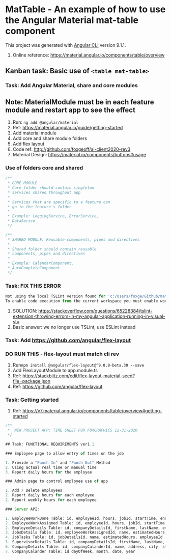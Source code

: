 # MatTable - An example of how to use the Angular Material mat-table component

This project was generated with [Angular CLI](https://github.com/angular/angular-cli) version 9.1.1.

1. Online reference: <https://material.angular.io/components/table/overview>

## Kanban task: Basic use of ```<table mat-table>```

### Task: Add Angular Material, share and core modules

## Note: **MaterialModule must be in each feature module and restart app to see the effect**

1. Run: ```ng add @angular/material```
2. Ref: <https://material.angular.io/guide/getting-started>
3. Add material module
4. Add core and share module folders
5. Add flex layout
6. Code ref: <http://github.com/foxgeoff/ai-client2020-rev3>
7. Material Design: <https://material.io/components/buttons#usage>

### Use of folders core and shared

```Javascript
/**
 * CORE MODULE
 * Core folder should contain singleton
 * services shared throughout app
 *
 * Services that are specific to a feature can
 * go in the feature's folder
 *
 * Example: LoggingService, ErrorService,
 * DataSerice
 */

/**
 * SHARED MODULE: Reusable components, pipes and directives
 *
 * Shared folder should contain reusable
 * components, pipes and directives
 *
 * Example: CalendarComponent,
 * AutoCompleteComponent
 */
```

### Task: FIX THIS ERROR

```Javascript
Not using the local TSLint version found for 'c:/Users/foxge/Github/mat-table/src/app/app.module.ts'
To enable code execution from the current workspace you must enable workspace library execution.
```

1. SOLUTION: <https://stackoverflow.com/questions/65228384/tslint-extension-throwing-errors-in-my-angular-application-running-in-visual-stu>
2. Basic answer: we no longer use TSLint, use ESLint instead

### Task: Add <https://github.com/angular/flex-layout>

### **DO RUN THIS - flex-layout must match cli rev**

1. Run```npm install @angular/flex-layout@^9.0.0-beta.30 --save```
2. Add FlexLayoutModule to app.module.ts
3. Ref: <https://stackblitz.com/edit/flex-layout-material-seed?file=package.json>
4. Ref: <https://github.com/angular/flex-layout>

### Task: Getting started

1. Ref: <https://v7.material.angular.io/components/table/overview#getting-started>

```Javascript
/**
 *  NEW PROJECT APP: TIME SHEET FOR FOXGRAPHICS 12-31-2020
 */

## Task: FUNCTIONAL REQUIREMENTS ver1.1

### Employee page to allow entry of times on the job

1. Provide a "Punch In" and "Punch Out" Method
2. Using actual real time or manual time
3. Report daily hours for the employee

### Admin page to control employee use of app

1. Add / Delete employees
2. Report daily hours for each employee
2. Report weekly hours for each employee

### Server API:

1. EmployeeWorkDone Table: id, employeeId, hours, jobId, startTime, endTime
2. EmployeeWorkAssigned Table: id, employeeId, hours, jobId, startTime, endTime
2. EmployeeDetails Table: id, companyDetailsId, firstName, lastName, email, phone, isActiveAtCompany
3. JobsDetails Table: id, employeeWorkAssignedId, name, estimatedHours, workedHours, 
4. JobTasks Table: id, jobDetailsId, name, estimatedHours, employeeId
5. SupervisorDetails Table: id, companyDetailsId, firstName, lastName, email, phone
6. CompanyDetails Table: id, companyCalanderId, name, address, city, state, zipcode
7. CompanyCalander Table: id dayOfWeek, month, date, year
```
